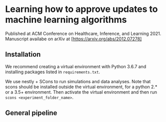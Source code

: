 # Learning how to approve updates to machine learning algorithms

Published at ACM Conference on Healthcare, Inference, and Learning 2021.
Manuscript availabe on arXiv at [https://arxiv.org/abs/2012.07278]


## Installation

We recommend creating a virtual environment with Python 3.6.7 and installing packages listed in `requirements.txt`.

We use nestly + SCons to run simulations and data analyses. Note that scons should be installed outside the virtual environment, for a python 2.* or a 3.5+ environment. Then activate the virtual environment and then run `scons <experiment_folder_name>`.

## General pipeline




